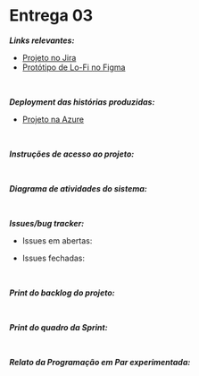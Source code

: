 # Entrega 03

***Links relevantes:***
<ul>
  <li>
    <a  href="https://cesar-mvp2.atlassian.net/jira/software/projects/VNC/boards/2"
      >Projeto no Jira</a>
  </li>
    <li>
    <a  href="https://www.figma.com/file/OodUDTbRUE7cAgmlOUiEr9/SmartSchool?type=design&node-id=0-1&mode=design&t=V3uiesp8LFjSo9ET-0"
      >Protótipo de Lo-Fi no Figma</a>
  </li>
</ul>
<br/>

***Deployment das histórias produzidas:***
<ul>
  <li>
    <a  href="https://fdssmartschool.azurewebsites.net/"
      >Projeto na Azure</a>
  </li>
</ul>
<br/>

***Instruções de acesso ao projeto:***


<br/>

***Diagrama de atividades do sistema:***


<br/>

***Issues/bug tracker:***
  
  - Issues em abertas:
       

  - Issues fechadas:
  

<br/>

 ***Print do backlog do projeto:***
  
  
<br/>  
 
***Print do quadro da Sprint:***




<br/>

***Relato da Programação em Par experimentada:***


